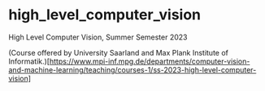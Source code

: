 # high_level_computer_vision
High Level Computer Vision, Summer Semester 2023

(Course offered by University Saarland and Max Plank Institute of Informatik.)[https://www.mpi-inf.mpg.de/departments/computer-vision-and-machine-learning/teaching/courses-1/ss-2023-high-level-computer-vision]
